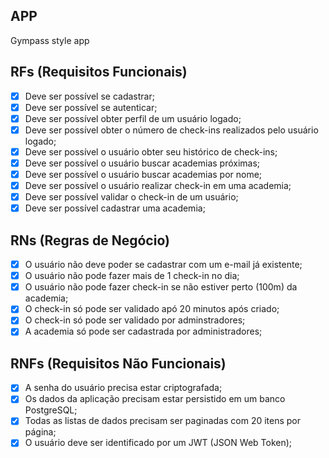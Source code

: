 ## APP

Gympass style app

## RFs (Requisitos Funcionais)

- [x] Deve ser possível se cadastrar;
- [x] Deve ser possível se autenticar;
- [x] Deve ser possível obter perfil de um usuário logado;
- [x] Deve ser possível obter o número de check-ins realizados pelo usuário logado;
- [x] Deve ser possível o usuário obter seu histórico de check-ins;
- [x] Deve ser possível o usuário buscar academias próximas;
- [x] Deve ser possível o usuário buscar academias por nome;
- [x] Deve ser possível o usuário realizar check-in em uma academia;
- [x] Deve ser possível validar o check-in de um usuário;
- [x] Deve ser possível cadastrar uma academia;

## RNs (Regras de Negócio)

- [x] O usuário não deve poder se cadastrar com um e-mail já existente;
- [x] O usuário não pode fazer mais de 1 check-in no dia;
- [x] O usuário não pode fazer check-in se não estiver perto (100m) da academia;
- [x] O check-in só pode ser validado apó 20 minutos após criado;
- [x] O check-in só pode ser validado por adminstradores;
- [x] A academia só pode ser cadastrada por administradores;

## RNFs (Requisitos Não Funcionais)

- [x] A senha do usuário precisa estar criptografada;
- [x] Os dados da aplicação precisam estar persistido em um banco PostgreSQL;
- [x] Todas as listas de dados precisam ser paginadas com 20 itens por página;
- [x] O usuário deve ser identificado por um JWT (JSON Web Token);
